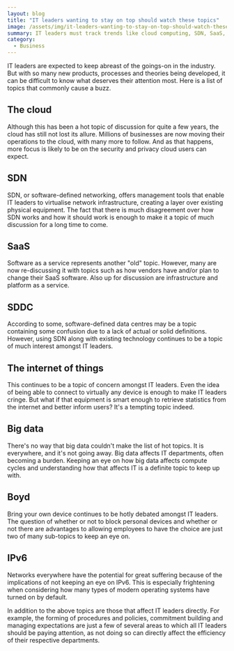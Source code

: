 ```yaml
---
layout: blog
title: "IT leaders wanting to stay on top should watch these topics"
image: /assets/img/it-leaders-wanting-to-stay-on-top-should-watch-these-topics.jpg
summary: IT leaders must track trends like cloud computing, SDN, SaaS, SDDC, IoT, big data, BYOD, and IPv6, alongside internal IT management practices.
category:
  - Business
---
```


IT leaders are expected to keep abreast of the goings-on in the industry. But with so many new products, processes and theories being developed, it can be difficult to know what deserves their attention most. Here is a list of topics that commonly cause a buzz.

## The cloud
Although this has been a hot topic of discussion for quite a few years, the cloud has still not lost its allure. Millions of businesses are now moving their operations to the cloud, with many more to follow. And as that happens, more focus is likely to be on the security and privacy cloud users can expect.

## SDN
SDN, or software-defined networking, offers management tools that enable IT leaders to virtualise network infrastructure, creating a layer over existing physical equipment. The fact that there is much disagreement over how SDN works and how it should work is enough to make it a topic of much discussion for a long time to come.

## SaaS
Software as a service represents another "old" topic. However, many are now re-discussing it with topics such as how vendors have and/or plan to change their SaaS software. Also up for discussion are infrastructure and platform as a service.

## SDDC
According to some, software-defined data centres may be a topic containing some confusion due to a lack of actual or solid definitions. However, using SDN along with existing technology continues to be a topic of much interest amongst IT leaders.

## The internet of things
This continues to be a topic of concern amongst IT leaders. Even the idea of being able to connect to virtually any device is enough to make IT leaders cringe. But what if that equipment is smart enough to retrieve statistics from the internet and better inform users? It's a tempting topic indeed.

## Big data
There's no way that big data couldn't make the list of hot topics. It is everywhere, and it's not going away. Big data affects IT departments, often becoming a burden. Keeping an eye on how big data affects compute cycles and understanding how that affects IT is a definite topic to keep up with.

## Boyd
Bring your own device continues to be hotly debated amongst IT leaders. The question of whether or not to block personal devices and whether or not there are advantages to allowing employees to have the choice are just two of many sub-topics to keep an eye on.

## IPv6
Networks everywhere have the potential for great suffering because of the implications of not keeping an eye on IPv6. This is especially frightening when considering how many types of modern operating systems have turned on by default.

In addition to the above topics are those that affect IT leaders directly. For example, the forming of procedures and policies, commitment building and managing expectations are just a few of several areas to which all IT leaders should be paying attention, as not doing so can directly affect the efficiency of their respective departments.
